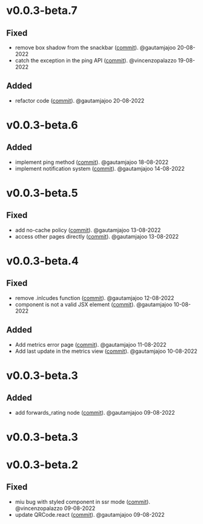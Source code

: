 # v0.0.3-beta.7

## Fixed
- remove box shadow from the snackbar ([commit](https://github.com/clightning4j/ln-dashboard/commit/962c073274e0e5e3f724b455493b26eaff58d9bf)). @gautamjajoo 20-08-2022
- catch the exception in the ping API ([commit](https://github.com/clightning4j/ln-dashboard/commit/2a244c5548d4e0f5dd0fddca9fb118ab171a1ffa)). @vincenzopalazzo 19-08-2022

## Added
- refactor code ([commit](https://github.com/clightning4j/ln-dashboard/commit/c5ad97468198a242b233ef5a2afa60b2a64224cb)). @gautamjajoo 20-08-2022


# v0.0.3-beta.6

## Added
- implement ping method ([commit](https://github.com/clightning4j/ln-dashboard/commit/ea30c348fa8d846d75a219aebb37281d3a40212a)). @gautamjajoo 18-08-2022
- implement notification system ([commit](https://github.com/clightning4j/ln-dashboard/commit/e3913ddca09b0ecdf52aca3438f6dc937170ab55)). @gautamjajoo 14-08-2022


# v0.0.3-beta.5

## Fixed
- add no-cache policy ([commit](https://github.com/clightning4j/ln-dashboard/commit/bfc2172a7cb2a4f09b25bc92c641eadb5bf98d70)). @gautamjajoo 13-08-2022
- access other pages directly ([commit](https://github.com/clightning4j/ln-dashboard/commit/4a849d11bbbc7d79b19b44d9da681bcd58da768f)). @gautamjajoo 13-08-2022


# v0.0.3-beta.4

## Fixed
- remove .inlcudes function ([commit](https://github.com/clightning4j/ln-dashboard/commit/7124f37001c538904cac613419d7feea1120ebce)). @gautamjajoo 12-08-2022
- component is not a valid JSX element ([commit](https://github.com/clightning4j/ln-dashboard/commit/c1f8913017243ed0035de93d81a0dd419c231be1)). @gautamjajoo 10-08-2022

## Added
- Add metrics error page ([commit](https://github.com/clightning4j/ln-dashboard/commit/18871a6bc3d45238f72cf33c902792ecd3970add)). @gautamjajoo 11-08-2022
- Add last update in the metrics view ([commit](https://github.com/clightning4j/ln-dashboard/commit/2b2920364046437e87098de0b95c133342c5664c)). @gautamjajoo 10-08-2022


# v0.0.3-beta.3

## Added
- add forwards_rating node ([commit](https://github.com/clightning4j/ln-dashboard/commit/3b6f08083972e5ff5df60fc6a61c649bb4229132)). @gautamjajoo 09-08-2022


# v0.0.3-beta.3


# v0.0.3-beta.2

## Fixed
- miu bug with styled component in ssr mode ([commit](https://github.com/clightning4j/ln-dashboard/commit/303973f00329f5431e62df25266a705a2ae7408d)). @vincenzopalazzo 09-08-2022
- update QRCode.react ([commit](https://github.com/clightning4j/ln-dashboard/commit/6962dd6fafb73f6168a6d4182f3da76fcf9878cb)). @gautamjajoo 09-08-2022
